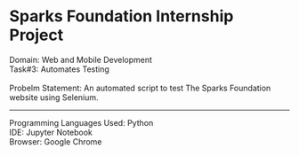 <h1><strong>Sparks Foundation Internship Project</strong></h1>
Domain: Web and Mobile Development<br>
Task#3: Automates Testing<br><br>
Probelm Statement: An automated script to test The Sparks Foundation website using Selenium.

<hr>
Programming Languages Used: Python<br>
IDE: Jupyter Notebook<br>
Browser: Google Chrome<br>
